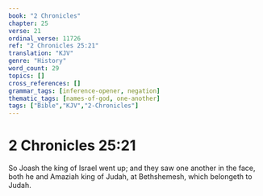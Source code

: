 ```yaml
---
book: "2 Chronicles"
chapter: 25
verse: 21
ordinal_verse: 11726
ref: "2 Chronicles 25:21"
translation: "KJV"
genre: "History"
word_count: 29
topics: []
cross_references: []
grammar_tags: [inference-opener, negation]
thematic_tags: [names-of-god, one-another]
tags: ["Bible","KJV","2-Chronicles"]
---
```


# 2 Chronicles 25:21

So Joash the king of Israel went up; and they saw one another in the face, both he and Amaziah king of Judah, at Bethshemesh, which belongeth to Judah.
